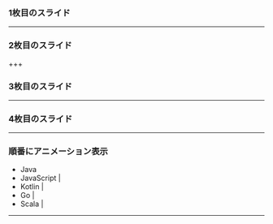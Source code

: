 ### 1枚目のスライド


---


### 2枚目のスライド


+++


### 3枚目のスライド


---


### 4枚目のスライド

---

### 順番にアニメーション表示


- Java
- JavaScript |
- Kotlin |
- Go |
- Scala |


---

